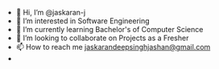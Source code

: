 - 👋 Hi, I’m @jaskaran-j
- 👀 I’m interested in Software Engineering
- 🌱 I’m currently learning Bachelor's of Computer Science
- 💞️ I’m looking to collaborate on Projects as a Fresher
- 📫 How to reach me jaskarandeepsinghjashan@gmail.com
- 

<!---
jaskaran-j/jaskaran-j is a ✨ special ✨ repository because its `README.md` (this file) appears on your GitHub profile.
You can click the Preview link to take a look at your changes.
--->
